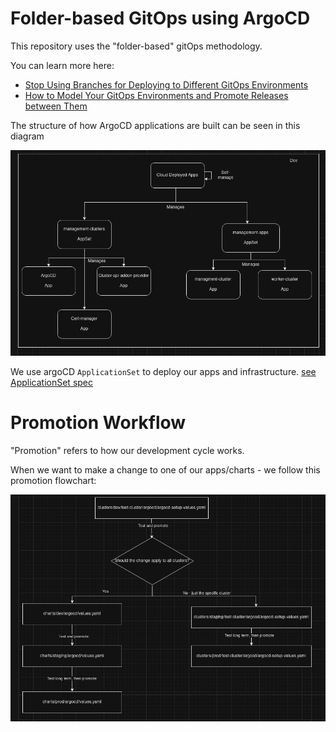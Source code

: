 # Folder-based GitOps using ArgoCD

This repository uses the "folder-based" gitOps methodology. 

You can learn more here:
- [Stop Using Branches for Deploying to Different GitOps Environments](https://codefresh.io/blog/stop-using-branches-deploying-different-gitops-environments/)
- [How to Model Your GitOps Environments and Promote Releases between Them](https://codefresh.io/blog/how-to-model-your-gitops-environments-and-promote-releases-between-them/)

The structure of how ArgoCD applications are built can be seen in this diagram

![ArgoCD Application Diagram](./pics/argocd-app-diagram.png "ArgoCD Application Diagram")

We use argoCD `ApplicationSet` to deploy our apps and infrastructure. 
[see ApplicationSet spec](https://argo-cd.readthedocs.io/en/stable/operator-manual/applicationset/applicationset-specification/)



# Promotion Workflow

"Promotion" refers to how our development cycle works.

When we want to make a change to one of our apps/charts - we follow this promotion flowchart:

![GitOps Flowchart Diagram](./pics/promotion-flowchart.png "GitOps Flowchart Diagram")
